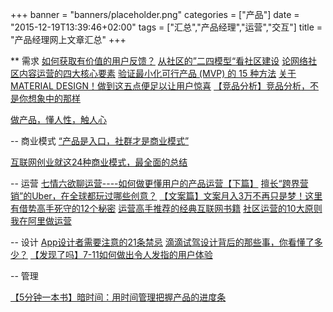 +++
banner = "banners/placeholder.png"
categories = ["产品"]
date = "2015-12-19T13:39:46+02:00"
tags = ["汇总","产品经理","运营","交互"]
title = "产品经理网上文章汇总"
+++

** 需求
[如何获取有价值的用户反馈？](http://www.csdn.net/article/2015-12-21/2826537)
[从社区的”二四模型“看社区建设](http://www.woshipm.com/operate/1959.html)
[论网络社区内容运营的四大核心要素](http://www.woshipm.com/operate/127099.html)
[验证最小化可行产品 (MVP) 的 15 种方法](http://36kr.com/p/217020.html)
[关于MATERIAL DESIGN！做到这五点便足以让用户惊喜](http://www.woshipm.com/pd/125275.html)
[【竞品分析】竞品分析，不是你想象中的那样](https://mp.weixin.qq.com/s?__biz=MjM5OTEwNjI2MA==&mid=205594756&idx=3&sn=5470ced4d93bd6b4588dce0247ffdfdb&key=41ecb04b05111003882c62df7a795b8b9fa814f44bebc8cec9e0ba3ceb1901359378842aab082738213202ca6ee4a129&ascene=0&uin=MTM0ODQyNTk1&devicetype=iMac+MacBookAir7%2C1+OSX+OSX+10.10.5+build(14F1021)&version=11020201&pass_ticket=OUgFBuA2yqcV7ExJVNrQtm5NukTejEXnNHTun2M8jg8%3D)

[做产品，懂人性，触人心](https://mp.weixin.qq.com/s?__biz=MjM5OTEwNjI2MA==&mid=205313876&idx=1&sn=b177da18bbb2b3d5e24be004a4bb62f6&scene=2&key=41ecb04b05111003385afd4ccc06912ced0e75c3c2859980879401d8a578a0a92d87d7b87484822c5cb13556cb14a7ff&ascene=0&uin=MTM0ODQyNTk1&devicetype=iMac+MacBookAir7%2C1+OSX+OSX+10.10.5+build(14F1021)&version=11020201&pass_ticket=OUgFBuA2yqcV7ExJVNrQtm5NukTejEXnNHTun2M8jg8%3D)



-- 商业模式
[“产品是入口，社群才是商业模式”](https://mp.weixin.qq.com/s?__biz=MzA5NjYyNTMxMw==&mid=205164385&idx=4&sn=4c2b73e26fe7ffba87a7c0a4aef13633&key=41ecb04b05111003cff35f50eef04138d4214ad6b9dc4eaabc8886ab42a112a5ce24d93b128bc42c751c55874907bf6b&ascene=0&uin=MTM0ODQyNTk1&devicetype=iMac+MacBookAir7%2C1+OSX+OSX+10.10.5+build(14F1021)&version=11020201&pass_ticket=OUgFBuA2yqcV7ExJVNrQtm5NukTejEXnNHTun2M8jg8%3D)

[互联网创业就这24种商业模式，最全面的总结](https://mp.weixin.qq.com/s?__biz=MjM5NTY1NjQwMQ==&mid=209006329&idx=3&sn=a1506588901c1b92674886db08a54559&scene=2&key=41ecb04b0511100343b972fe751ee37b28507f50963f7fcacea82833106df466dd3d82532dac03911960cbfad53c399e&ascene=0&uin=MTM0ODQyNTk1&devicetype=iMac+MacBookAir7%2C1+OSX+OSX+10.10.5+build(14F1021)&version=11020201&pass_ticket=OUgFBuA2yqcV7ExJVNrQtm5NukTejEXnNHTun2M8jg8%3D)





-- 运营
[七情六欲聊运营----如何做更懂用户的产品运营【下篇】](https://mp.weixin.qq.com/s?__biz=MTEwNTM0ODI0MQ==&mid=208223362&idx=1&sn=3f9a25406c47e735e4ad5c1db05d30c6&scene=2&key=41ecb04b05111003b71d2476391dfcc9bcf07208cd675fb6533d9dd2e6b71241382a51e4f5a0371159f6b34f32e4830b&ascene=0&uin=MTM0ODQyNTk1&devicetype=iMac+MacBookAir7%2C1+OSX+OSX+10.10.5+build(14F1021)&version=11020201&pass_ticket=OUgFBuA2yqcV7ExJVNrQtm5NukTejEXnNHTun2M8jg8%3D)
[擅长“跨界营销”的Uber，在全球都玩过哪些创意？](https://mp.weixin.qq.com/s?__biz=MzA5NzAzMjIxMw==&mid=206349069&idx=3&sn=11835a48fd2d4ce55b84ccf2ae1ee951&key=41ecb04b05111003fbc24da35f9de1895712da9daa8fda7cf5cf0711bd49713f56fee108ba4dac8fc25f6601df1b33cd&ascene=0&uin=MTM0ODQyNTk1&devicetype=iMac+MacBookAir7%2C1+OSX+OSX+10.10.5+build(14F1021)&version=11020201&pass_ticket=OUgFBuA2yqcV7ExJVNrQtm5NukTejEXnNHTun2M8jg8%3D)
[【文案篇】文案月入3万不再只是梦！这里有借势高手死守的12个秘密](https://mp.weixin.qq.com/s?__biz=MjM5MzAyODIyMA==&mid=209359837&idx=1&sn=2970401f4fe95164b2a4ee951b579c03&scene=1&key=41ecb04b05111003a07dd9d6d516190ba5195087cb7bbd10e471bc78cecac53a805e46f5e9faabd12fe4171db9a7f9af&ascene=0&uin=MTM0ODQyNTk1&devicetype=iMac+MacBookAir7%2C1+OSX+OSX+10.10.5+build(14F1021)&version=11020201&pass_ticket=OUgFBuA2yqcV7ExJVNrQtm5NukTejEXnNHTun2M8jg8%3D)
[运营高手推荐的经典互联网书籍](https://mp.weixin.qq.com/s?__biz=MzA4ODA0MDAyOA==&mid=207108782&idx=1&sn=5e992522a9e8db56fc50a833a3d29546&scene=2&key=41ecb04b05111003581bf08b2bb505957f7fcfbd01d43f2854bac0d9891437f6d6dd787b860c2e879e2c77508d510c11&ascene=0&uin=MTM0ODQyNTk1&devicetype=iMac+MacBookAir7%2C1+OSX+OSX+10.10.5+build(14F1021)&version=11020201&pass_ticket=OUgFBuA2yqcV7ExJVNrQtm5NukTejEXnNHTun2M8jg8%3D)
[社区运营的10大原则](http://www.woshipm.com/operate/1843.html)
[我在阿里做运营](https://mp.weixin.qq.com/s?__biz=MjM5MzIxNTQ2MA==&mid=211645638&idx=1&sn=ba015cf61c6b655197eb0a5e186e3fc7&scene=2&key=41ecb04b05111003811a8b178a07dcd90eb3c18357c051f10d17e640d157aee810b4002214ce43b3df40b872ce8dc5d9&ascene=0&uin=MTM0ODQyNTk1&devicetype=iMac+MacBookAir7%2C1+OSX+OSX+10.10.5+build(14F1021)&version=11020201&pass_ticket=OUgFBuA2yqcV7ExJVNrQtm5NukTejEXnNHTun2M8jg8%3D)

-- 设计 
[App设计者需要注意的21条禁忌](https://mp.weixin.qq.com/s?__biz=MjM5OTEwNjI2MA==&mid=209896931&idx=1&sn=61407e400a25753dbf2451b4572c41ac&scene=0&key=41ecb04b0511100363ab0449e27e7a119231c83c30536f4311bbd33b73f4bb8b065c06e62c74c02c4d97451c868b8460&ascene=0&uin=MTM0ODQyNTk1&devicetype=iMac+MacBookAir7%2C1+OSX+OSX+10.10.5+build(14F1021)&version=11020201&pass_ticket=OUgFBuA2yqcV7ExJVNrQtm5NukTejEXnNHTun2M8jg8%3D)
[滴滴试驾设计背后的那些事，你看懂了多少？](https://mp.weixin.qq.com/s?__biz=MjM5NTA0NjY4MA==&mid=400886098&idx=3&sn=583a73c5c62168d4658071c828f96023&scene=1&srcid=1108ZGAaqDAaFYFVFKVeA826&key=41ecb04b051110039ba5652182e9bcc9dcea55e08a2bd2bf6eaf099f9683dc0208071466523234486376dac011c7f122&ascene=0&uin=MTM0ODQyNTk1&devicetype=iMac+MacBookAir7%2C1+OSX+OSX+10.10.5+build(14F1021)&version=11020201&pass_ticket=OUgFBuA2yqcV7ExJVNrQtm5NukTejEXnNHTun2M8jg8%3D)
[【发现了吗】7-11如何做出令人发指的用户体验](https://mp.weixin.qq.com/s?__biz=MjM5NjAxNDE2MA==&mid=205987069&idx=2&sn=b1f82c27f1f022fb55e363bbe720c0c7&scene=2&key=41ecb04b0511100332aa98648bc6d54f13dff05c63dd307465dafc39f541995e3edca5b38443767b4c880775cab8815d&ascene=0&uin=MTM0ODQyNTk1&devicetype=iMac+MacBookAir7%2C1+OSX+OSX+10.10.5+build(14F1021)&version=11020201&pass_ticket=OUgFBuA2yqcV7ExJVNrQtm5NukTejEXnNHTun2M8jg8%3D)



-- 管理

[【5分钟一本书】暗时间：用时间管理把握产品的进度条](https://mp.weixin.qq.com/s?__biz=MjM5NDEwMjg2MA==&mid=208144416&idx=1&sn=1eaf002ee390a9debea3acf79ad5a90b&scene=2&key=41ecb04b051110030190032004c18790227e6c81b6d14a55686bd02ee433a62532e730d848ceaa22919cdbfa70552bac&ascene=0&uin=MTM0ODQyNTk1&devicetype=iMac+MacBookAir7%2C1+OSX+OSX+10.10.5+build(14F1021)&version=11020201&pass_ticket=OUgFBuA2yqcV7ExJVNrQtm5NukTejEXnNHTun2M8jg8%3D)



